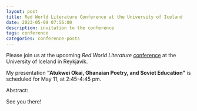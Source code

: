 ```yaml
---
layout: post
title: Red World Literature Conference at the University of Iceland
date: 2023-05-09 07:56:00
description: invitation to the conference
tags: conference
categories: conference-posts
---
```

Please join us at the upcoming _Red World Literature_ [conference](https://boklist.hi.is/is/radstefna-raudar-heimsbokmenntir) at the University of Iceland in Reykjavik.

My presentation **"Atukwei Okai, Ghanaian Poetry, and Soviet Education"** is scheduled for May 11, at 2:45-4:45 pm. 

Abstract: 

See you there!
